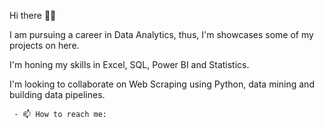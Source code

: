 Hi there 👋🏾

I am pursuing a career in Data Analytics, thus, I'm showcases some of my projects on here.

I'm honing my skills in Excel, SQL, Power BI and Statistics.

I'm looking to collaborate on Web Scraping using Python, data mining and building data pipelines.

     - 📫 How to reach me: 

<!---
mukunjufelicity/mukunjufelicity is a ✨ special ✨ repository because its `README.md` (this file) appears on your GitHub profile.
You can click the Preview link to take a look at your changes.
--->
